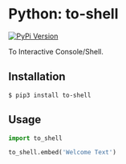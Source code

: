 # Python: to-shell

[![PyPi Version](http://img.shields.io/pypi/v/to-shell.svg)](https://pypi.python.org/pypi/to-shell/)

To Interactive Console/Shell.


## Installation

``` console
$ pip3 install to-shell
```


## Usage

``` python
import to_shell

to_shell.embed('Welcome Text')
```

